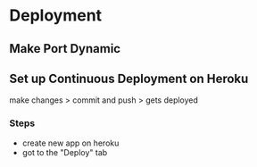 # Deployment

## Make Port Dynamic

## Set up Continuous Deployment on Heroku

make changes > commit and push > gets deployed

### Steps

- create new app on heroku
- got to the "Deploy" tab
